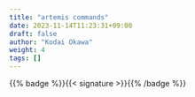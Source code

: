 ```yaml
---
title: "artemis commands"
date: 2023-11-14T11:23:31+09:00
draft: false
author: "Kodai Okawa"
weight: 4
tags: []
---
```


{{% badge %}}{{< signature >}}{{% /badge %}}
